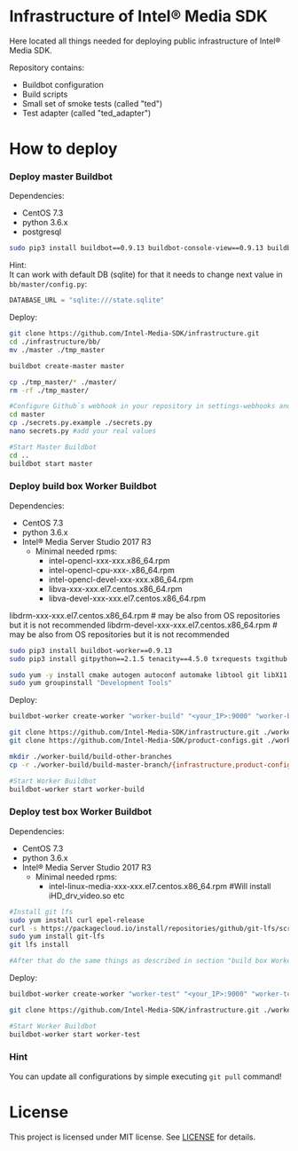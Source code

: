 # Infrastructure of Intel® Media SDK
Here located all things needed for deploying public infrastructure of Intel® Media SDK.  
  
Repository contains:  
- Buildbot configuration
- Build scripts
- Small set of smoke tests (called "ted")
- Test adapter (called "ted_adapter")


# How to deploy
### Deploy master Buildbot
Dependencies:
- CentOS 7.3
- python 3.6.x
- postgresql

```bash
sudo pip3 install buildbot==0.9.13 buildbot-console-view==0.9.13 buildbot-waterfall-view==0.9.13 buildbot-grid-view==0.9.13 buildbot-www==0.9.13
```
Hint:  
It can work with default DB (sqlite) for that it needs to change next value in `bb/master/config.py`:
```python
DATABASE_URL = "sqlite:///state.sqlite"
```

Deploy:
```bash
git clone https://github.com/Intel-Media-SDK/infrastructure.git
cd ./infrastructure/bb/
mv ./master ./tmp_master

buildbot create-master master

cp ./tmp_master/* ./master/
rm -rf ./tmp_master/

#Configure Github`s webhook in your repository in settings-webhooks and create Github`s token after that do:
cd master
cp ./secrets.py.example ./secrets.py
nano secrets.py #add your real values

#Start Master Buildbot
cd ..
buildbot start master

```
### Deploy build box Worker Buildbot
Dependencies:
- CentOS 7.3
- python 3.6.x
- Intel® Media Server Studio 2017 R3
  - Minimal needed rpms:
    - intel-opencl-xxx-xxx.x86_64.rpm
    - intel-opencl-cpu-xxx-.x86_64.rpm
    - intel-opencl-devel-xxx-xxx.x86_64.rpm
    - libva-xxx-xxx.el7.centos.x86_64.rpm
    - libva-devel-xxx-xxx.el7.centos.x86_64.rpm
  
libdrm-xxx-xxx.el7.centos.x86_64.rpm            # may be also from OS repositories but it is not recommended
libdrm-devel-xxx-xxx.el7.centos.x86_64.rpm      # may be also from OS repositories but it is not recommended
```bash
sudo pip3 install buildbot-worker==0.9.13
sudo pip3 install gitpython==2.1.5 tenacity==4.5.0 txrequests txgithub service_identity

sudo yum -y install cmake autogen autoconf automake libtool git libX11 libXext-devel libX11-devel libXext libXfixes libXfixes-devel libdrm-devel mesa-dri-drivers libGL libGL-devel numactl-devel numad
sudo yum groupinstall "Development Tools"
```
Deploy:
```bash
buildbot-worker create-worker "worker-build" "<your_IP>:9000" "worker-build" "pass"

git clone https://github.com/Intel-Media-SDK/infrastructure.git ./worker-build/build-master-branch/infrastructure
git clone https://github.com/Intel-Media-SDK/product-configs.git ./worker-build/build-master-branch/product-configs

mkdir ./worker-build/build-other-branches
cp -r ./worker-build/build-master-branch/{infrastructure,product-configs} ./worker-build/build-other-branches/

#Start Worker Buildbot
buildbot-worker start worker-build
```

### Deploy test box Worker Buildbot
Dependencies:
- CentOS 7.3
- python 3.6.x
- Intel® Media Server Studio 2017 R3
  - Minimal needed rpms:
    - intel-linux-media-xxx-xxx.el7.centos.x86_64.rpm  #Will install iHD_drv_video.so etc

```bash
#Install git lfs
sudo yum install curl epel-release
curl -s https://packagecloud.io/install/repositories/github/git-lfs/script.rpm.sh | sudo bash
sudo yum install git-lfs
git lfs install

#After that do the same things as described in section "build box Worker"
```

Deploy:
```bash
buildbot-worker create-worker "worker-test" "<your_IP>:9000" "worker-test" "pass"

git clone https://github.com/Intel-Media-SDK/infrastructure.git ./worker-test/test/infrastructure

#Start Worker Buildbot
buildbot-worker start worker-test
```

### Hint
You can update all configurations by simple executing `git pull` command!


# License
This project is licensed under MIT license. See [LICENSE](./LICENSE) for details.
